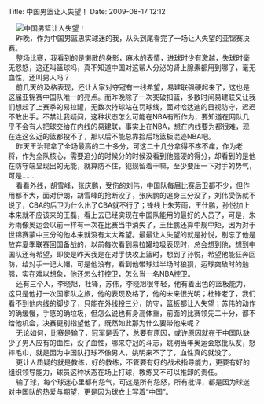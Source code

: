 Title: 中国男篮让人失望！
Date: 2009-08-17 12:12

<p> &nbsp;&nbsp;&nbsp; <img src="http://img.bimg.126.net/photo/F24T4HL83BnF5g5Ixkxkeg==/5366038956012998940.jpg"  real_src=""  alt="中国男篮让人失望！"  title="中国男篮让人失望！"  /><br /> &nbsp;&nbsp;&nbsp; 昨晚，作为中国男篮忠实球迷的我，从头到尾看完了一场让人失望的亚锦赛决赛。<br /> &nbsp;&nbsp;&nbsp; 整场比赛，我看到的是懒散的身影，麻木的表情，进球时少有激越，失球时毫无怨怒，这还叫篮球吗，真不知道中国对这帮人分泌的肾上腺素都用到哪了，毫无血性，还叫男人吗？<br /> &nbsp;&nbsp;&nbsp; 前几天的及格表现，还让大家对夺冠有一线希望，易建联强硬起来了，这也是这届亚锦赛中国队唯一的亮点。而昨晚除了一次突破扣篮，多数时间易建联又让我们想起了上赛季的易拉罐，无数次持球站在罚球线，面对哈达迪的目视防守，迟迟不敢出手。不禁让我疑问，这种状态怎么可能在NBA有所作为，要知道在网队几乎不会有人把球交给在内线的易建联，事实上在NBA，想在内线要为都很难，现在连这么近的篮都投不了，那以后不能总靠捡后场篮板混迹NBA吧。<br /> &nbsp;&nbsp;&nbsp; 昨天王治郅拿了全场最高的二十多分，可这二十几分拿得不疼不痒，作为老将，作为全队核心，需要追分的时候分的时候没看到他强硬的得分，却看到的是他在防守端显现出的无能，就算防不住，犯规留着干嘛，至少要压一下对手的势气，可是.......<br /> &nbsp;&nbsp;&nbsp; 看看外线，胡雪峰，张庆鹏，受伤的刘伟，中国队每届比赛后卫都不少，但作用都不大，面对伊朗，胡雪峰的抢断没了，张庆鹏的追身三分没了，刘伟受伤就不说了，CBA的后卫为什么出了CBA就不行了；锋线上朱芳雨，王仕鹏，孙悦加上本来就不应该来的王磊，看上去已经实现在中国队能用的最好的人员了，可是，朱芳雨像奥运会以前一样有一次在比赛当中消失了，王仕鹏还算中规中矩，因为对于世锦赛蒙中三分的他本来就没有太大希望。最最让人失望的就是孙悦，别忘了他是放弃夏季联赛回国备战的，以前每次看到易拉罐垃圾表现时，总会想到他，想到中国队还有希望，即使是昨天我是在对手快攻上篮时，想到了孙悦，希望他能狂奔回防，给对手一记大帽，可是他没有，看到他带球过半场时狼狈，运球突破时的勉强，实在难以想象，他还怎么打控卫，怎么当一名NBA控卫。<br /> &nbsp;&nbsp;&nbsp; 还有三个人，李晓旭，杜锋，苏伟，李晓旭很年轻，他有着出色的篮板能力，这只是他打一次国家队之旅，他的表现及格了，他的未来很光明；杜锋老了，我们看不到他内线的脚步了，只能在外线投三分，防守，篮板都让人失望；苏伟的动作的确缓慢，手感的确垃圾，但怎么说也有身高体重，前面的比赛领先二十分，都不给他机会，决赛更别指望他了，既然如此那为什么要带他来呢？<br /> &nbsp;&nbsp;&nbsp; 无论如何，比赛是输了，冠军是丢了，总要有原因，或许原因就在于中国队缺少了男人应有的血性，没了血性，哪来夺冠的斗志，姚明当年奥运会怒批队友，怒摔毛巾，就是因为中国队打球不像男人，姚明来不了了，血性真的就没了。<br /> &nbsp;&nbsp;&nbsp; 更让人质疑的就是教练，好的教练，不管要有好的战术指导能力，更要有好的组织领导能力，球员这种状态在场上打球，教练又不可以推卸的责任。<br /> &nbsp;&nbsp;&nbsp; 输了球，每个球迷心里都有怨气，可这是所有怨怒，所有批评，都是因为球迷对中国队的热爱与期望，更是因为球衣上写着“中国”。<br /> &nbsp;&nbsp;&nbsp;<br /> </p>
